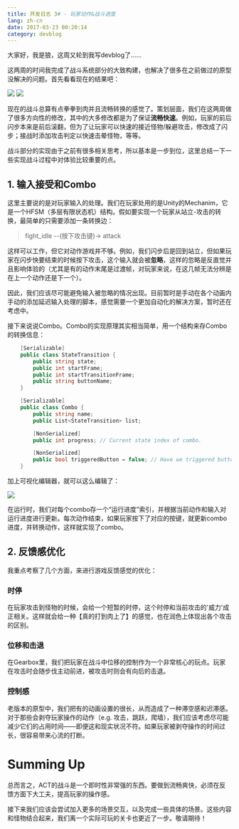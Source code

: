 ```yaml
---
title: 开发日志 3# - 玩家动作&战斗进度
lang: zh-cn
date: 2017-03-23 00:20:14
category: devblog
---
```


大家好，我是狼，这周又轮到我写devblog了……

这两周的时间我完成了战斗系统部分的大致构建，也解决了很多在之前做过的原型没解决的问题。首先看看现在的结果吧：

![](/img/devblog-3-1.gif)
![](/img/devblog-3-2.gif)

现在的战斗总算有点拳拳到肉并且流畅转换的感觉了。策划层面，我们在这两周做了很多方向性的修改，其中的大多修改都是为了保证**流畅快速**。例如，玩家的前后闪步本来是前后滚翻，但为了让玩家可以快速的接近怪物/躲避攻击，修改成了闪步；接战时添加攻击判定以快速击晕怪物，等等。

战斗部分的实现由于之前有很多相关思考，所以基本是一步到位，这里总结一下一些实现战斗过程中对体验比较重要的点。

<!--- MORE --->

## 1. 输入接受和Combo

这里主要说的是对玩家输入的处理。我们在玩家处用的是Unity的Mechanim，它是一个HFSM（多层有限状态机）结构。假如要实现一个玩家从站立-攻击的转换，最简单的只需要添加一条转换边：

> fight_idle --(按下攻击键)-> attack

这样可以工作，但它对动作游戏并不够。例如，我们闪步后是回到站立，但如果玩家在闪步快要结束的时候按下攻击，这个输入就会被**忽略**，这样的忽略是反直觉并且影响体验的（尤其是有的动作末尾是过渡帧，对玩家来说，在这几帧无法分辨是在上一个动作还是下一个）。

因此，我们应该尽可能避免输入被忽略的情况出现。目前暂时是手动在各个动画内手动的添加延迟输入处理的脚本，感觉需要一个更加自动化的解决方案，暂时还在考虑中。

接下来说说Combo。Combo的实现原理其实相当简单，用一个结构来存Combo的转换信息：

```C#
	[Serializable]
	public class StateTransition {
		public string state;
		public int startFrame;
		public int startTransitionFrame;
		public string buttonName;
	}

	[Serializable]
	public class Combo {
		public string name;
		public List<StateTransition> list;

		[NonSerialized]
		public int progress; // Current state index of combo.

		[NonSerialized]
		public bool triggeredButton = false; // Have we triggered button in current state.
	}
```

加上可视化编辑器，就可以这么编辑了：

![](/img/combo-editor.jpg)

在运行时，我们对每个combo存一个“运行进度”索引，并根据当前动作和输入对运行进度进行更新。每次动作结束，如果玩家按下了对应的按键，就更新combo进度，并转换动作，这样就实现了combo。

## 2. 反馈感优化

我重点考察了几个方面，来进行游戏反馈感觉的优化：

### 时停

在玩家攻击到怪物的时候，会给一个短暂的时停，这个时停和当前攻击的'威力'成正相关。这样就会给一种【真的打到肉上了】的感觉，也在润色上体现出各个攻击的区别。

### 位移和击退

在Gearbox里，我们把玩家在战斗中位移的控制作为一个非常核心的玩点。玩家在攻击时会随步伐主动前进，被攻击时则会有向后的击退。

### 控制感

老版本的原型中，我们把有的动画设置的很长，从而造成了一种滞空感和迟滞感。对于那些会剥夺玩家操作的动作（e.g. 攻击，跳跃，爬墙），我们应该考虑尽可能减少它们的占用时间——即便这和现实状况不符。如果玩家被剥夺操作的时间过长，很容易带来心流的打断。

# Summing Up

总而言之，ACT的战斗是一个即时性非常强的东西。要做到流畅爽快，必须在反馈方面下大工夫，提高玩家的操作感。

接下来我们应该会尝试加入更多的场景交互，以及完成一些具体的场景。这些内容和怪物结合起来，我们离一个实际可玩的关卡也更近了一步。敬请期待！
